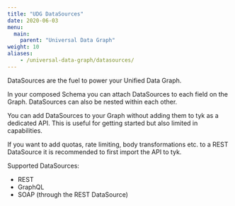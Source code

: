 ```yaml
---
title: "UDG DataSources"
date: 2020-06-03
menu:
  main:
    parent: "Universal Data Graph"
weight: 10
aliases:
    - /universal-data-graph/datasources/
---
```


DataSources are the fuel to power your Unified Data Graph.

In your composed Schema you can attach DataSources to each field on the Graph.
DataSources can also be nested within each other.

You can add DataSources to your Graph without adding them to tyk as a dedicated API.
This is useful for getting started but also limited in capabilities.

If you want to add quotas, rate limiting, body transformations etc. to a REST DataSource it is recommended to first import the API to tyk.

Supported DataSources:
- REST
- GraphQL
- SOAP (through the REST DataSource)